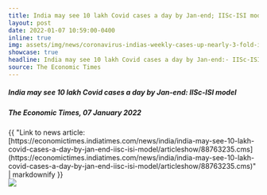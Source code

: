 ```yaml
---
title: India may see 10 lakh Covid cases a day by Jan-end; IISc-ISI model
layout: post
date: 2022-01-07 10:59:00-0400
inline: true
img: assets/img/news/coronavirus-indias-weekly-cases-up-nearly-3-fold-in-highest-ever-surge.jpg
showcase: true
headline: India may see 10 lakh Covid cases a day by Jan-end:- IISc-ISI model
source: The Economic Times
---
```



##### India may see 10 lakh Covid cases a day by Jan-end: IISc-ISI model
##### The Economic Times, 07 January 2022
<div>{{ "Link to news article: [https://economictimes.indiatimes.com/news/india/india-may-see-10-lakh-covid-cases-a-day-by-jan-end-iisc-isi-model/articleshow/88763235.cms](https://economictimes.indiatimes.com/news/india/india-may-see-10-lakh-covid-cases-a-day-by-jan-end-iisc-isi-model/articleshow/88763235.cms)" | markdownify }}<br><img src="{{ site.url }}{{ site.baseurl }}/assets//img/news/coronavirus-indias-weekly-cases-up-nearly-3-fold-in-highest-ever-surge.jpg"></div>
